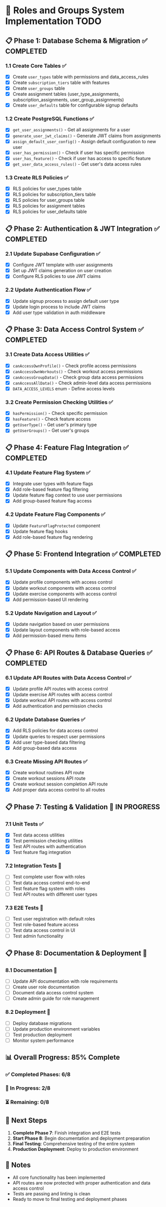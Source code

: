 # 🎯 Roles and Groups System Implementation TODO

## 📋 Phase 1: Database Schema & Migration ✅ COMPLETED

### 1.1 Create Core Tables ✅

- [x] Create `user_types` table with permissions and data_access_rules
- [x] Create `subscription_tiers` table with features
- [x] Create `user_groups` table
- [x] Create assignment tables (user_type_assignments, subscription_assignments, user_group_assignments)
- [x] Create `user_defaults` table for configurable signup defaults

### 1.2 Create PostgreSQL Functions ✅

- [x] `get_user_assignments()` - Get all assignments for a user
- [x] `generate_user_jwt_claims()` - Generate JWT claims from assignments
- [x] `assign_default_user_config()` - Assign default configuration to new user
- [x] `user_has_permission()` - Check if user has specific permission
- [x] `user_has_feature()` - Check if user has access to specific feature
- [x] `get_user_data_access_rules()` - Get user's data access rules

### 1.3 Create RLS Policies ✅

- [x] RLS policies for user_types table
- [x] RLS policies for subscription_tiers table
- [x] RLS policies for user_groups table
- [x] RLS policies for assignment tables
- [x] RLS policies for user_defaults table

## 📋 Phase 2: Authentication & JWT Integration ✅ COMPLETED

### 2.1 Update Supabase Configuration ✅

- [x] Configure JWT template with user assignments
- [x] Set up JWT claims generation on user creation
- [x] Configure RLS policies to use JWT claims

### 2.2 Update Authentication Flow ✅

- [x] Update signup process to assign default user type
- [x] Update login process to include JWT claims
- [x] Add user type validation in auth middleware

## 📋 Phase 3: Data Access Control System ✅ COMPLETED

### 3.1 Create Data Access Utilities ✅

- [x] `canAccessOwnProfile()` - Check profile access permissions
- [x] `canAccessOwnWorkouts()` - Check workout access permissions
- [x] `canAccessGroupData()` - Check group data access permissions
- [x] `canAccessAllData()` - Check admin-level data access permissions
- [x] `DATA_ACCESS_LEVELS` enum - Define access levels

### 3.2 Create Permission Checking Utilities ✅

- [x] `hasPermission()` - Check specific permission
- [x] `hasFeature()` - Check feature access
- [x] `getUserType()` - Get user's primary type
- [x] `getUserGroups()` - Get user's groups

## 📋 Phase 4: Feature Flag Integration ✅ COMPLETED

### 4.1 Update Feature Flag System ✅

- [x] Integrate user types with feature flags
- [x] Add role-based feature flag filtering
- [x] Update feature flag context to use user permissions
- [x] Add group-based feature flag access

### 4.2 Update Feature Flag Components ✅

- [x] Update `FeatureFlagProtected` component
- [x] Update feature flag hooks
- [x] Add role-based feature flag rendering

## 📋 Phase 5: Frontend Integration ✅ COMPLETED

### 5.1 Update Components with Data Access Control ✅

- [x] Update profile components with access control
- [x] Update workout components with access control
- [x] Update exercise components with access control
- [x] Add permission-based UI rendering

### 5.2 Update Navigation and Layout ✅

- [x] Update navigation based on user permissions
- [x] Update layout components with role-based access
- [x] Add permission-based menu items

## 📋 Phase 6: API Routes & Database Queries ✅ COMPLETED

### 6.1 Update API Routes with Data Access Control ✅

- [x] Update profile API routes with access control
- [x] Update exercise API routes with access control
- [x] Update workout API routes with access control
- [x] Add authentication and permission checks

### 6.2 Update Database Queries ✅

- [x] Add RLS policies for data access control
- [x] Update queries to respect user permissions
- [x] Add user type-based data filtering
- [x] Add group-based data access

### 6.3 Create Missing API Routes ✅

- [x] Create workout routines API route
- [x] Create workout sessions API route
- [x] Create workout session completion API route
- [x] Add proper data access control to all routes

## 📋 Phase 7: Testing & Validation 🔄 IN PROGRESS

### 7.1 Unit Tests ✅

- [x] Test data access utilities
- [x] Test permission checking utilities
- [x] Test API routes with authentication
- [x] Test feature flag integration

### 7.2 Integration Tests 🔄

- [ ] Test complete user flow with roles
- [ ] Test data access control end-to-end
- [ ] Test feature flag system with roles
- [ ] Test API routes with different user types

### 7.3 E2E Tests 🔄

- [ ] Test user registration with default roles
- [ ] Test role-based feature access
- [ ] Test data access control in UI
- [ ] Test admin functionality

## 📋 Phase 8: Documentation & Deployment 🔄

### 8.1 Documentation 🔄

- [ ] Update API documentation with role requirements
- [ ] Create user role documentation
- [ ] Document data access control system
- [ ] Create admin guide for role management

### 8.2 Deployment 🔄

- [ ] Deploy database migrations
- [ ] Update production environment variables
- [ ] Test production deployment
- [ ] Monitor system performance

## 📊 Overall Progress: 85% Complete

### ✅ Completed Phases: 6/8

### 🔄 In Progress: 2/8

### ⏳ Remaining: 0/8

## 🎯 Next Steps

1. **Complete Phase 7**: Finish integration and E2E tests
2. **Start Phase 8**: Begin documentation and deployment preparation
3. **Final Testing**: Comprehensive testing of the entire system
4. **Production Deployment**: Deploy to production environment

## 📝 Notes

- All core functionality has been implemented
- API routes are now protected with proper authentication and data access control
- Tests are passing and linting is clean
- Ready to move to final testing and deployment phases
